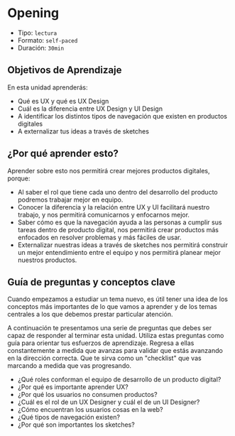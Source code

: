 # Opening

- Tipo: `lectura`
- Formato: `self-paced`
- Duración: `30min`

## Objetivos de Aprendizaje

En esta unidad aprenderás:

- Qué es UX y qué es UX Design
- Cuál es la diferencia entre UX Design y UI Design
- A identificar los distintos tipos de navegación que existen en productos
  digitales
- A externalizar tus ideas a través de sketches

## ¿Por qué aprender esto?

Aprender sobre esto nos permitirá crear mejores productos digitales, porque:

- Al saber el rol que tiene cada uno dentro del desarrollo del producto
  podremos trabajar mejor en equipo.
- Conocer la diferencia y la relación entre UX y UI facilitará nuestro trabajo,
  y nos permitirá comunicarnos y enfocarnos mejor.
- Saber cómo es que la navegación ayuda a las personas a cumplir sus tareas
  dentro de producto digital, nos permitirá crear productos más enfocados en
  resolver problemas y más fáciles de usar.
- Externalizar nuestras ideas a través de sketches nos permitirá construir un
  mejor entendimiento entre el equipo y nos permitirá planear mejor nuestros
  productos.

<!--
A continuación una entrevista a [_"industry expert name"_] y [_"egresada de
Laboratoria name"_], quienes nos cuentan sobre la importancia de este tema,
respondiendo las siguientes preguntas:

  - ¿Cómo describes UX y UI a un niño de 5 años?
  - ¿Por qué es importante diferenciar entre UX y UI?
  - ¿Cómo los componentes de la navegación de una interfaz web contribuyen con
	  la experiencia del usuario?
  - ¿Por qué es importante sketchear en un proceso de desarrollo de productos?
  - ¿Qué _tips_ tienes para alguien que recién empieza a aprender sobre User
	  Experience para la web?

![](http://via.placeholder.com/450x350)
-->

## Guía de preguntas y conceptos clave

Cuando empezamos a estudiar un tema nuevo, es útil tener una idea de los
conceptos más importantes de lo que vamos a aprender y de los temas centrales
a los que debemos prestar particular atención.

A continuación te presentamos una serie de preguntas que debes ser capaz de
responder al terminar esta unidad. Utiliza estas preguntas como guía para
orientar tus esfuerzos de aprendizaje. Regresa a ellas constantemente a medida
que avanzas para validar que estás avanzando en la dirección correcta. Que te
sirva como un "checklist" que vas marcando a medida que vas progresando.

- ¿Qué roles conforman el equipo de desarrollo de un producto digital?
- ¿Por qué es importante aprender UX?
- ¿Por qué los usuarios no consumen productos?
- ¿Cuál es el rol de un UX Designer y cuál el de un UI Designer?
- ¿Cómo encuentran los usuarios cosas en la web?
- ¿Qué tipos de navegación existen?
- ¿Por qué son importantes los sketches?
